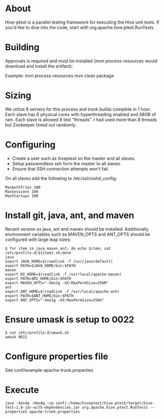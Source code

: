 # About

Hive-ptest is a parallel testing framework for executing the Hive unit tests. If you'd like
to dive into the code, start with org.apache.hive.ptest.RunTests.

# Building

Approvals is required and must be installed (mvn process-resources would download and install the artifact):

Example:
    mvn process-resources
    mvn clean package

# Sizing

We utilize 8 servers for this process and trunk builds complete in 1 hour. Each slave
has 8 physical cores with hyperthreading enabled and 48GB of ram. Each slave is allowed
8 test "threads". I had used more than 8 threads but Zookeeper timed out randomly.

# Configuring

* Create a user such as hiveptest on the master and all slaves.
* Setup passwordless ssh form the master to all slaves.
* Ensure that SSH connection attempts won't fail.

On all slaves add the following to /etc/ssh/sshd_config:

    MaxAuthTries 100
    MaxSessions 100
    MaxStartups 100

# Install git, java, ant, and maven

Recent version os java, ant and maven should be installed. Additionally environment variables
such as MAVEN_OPTS and ANT_OPTS should be configured with large leap sizes:

    $ for item in java maven ant; do echo $item; cat /etc/profile.d/${item}.sh;done
    java
    export JAVA_HOME=$(readlink -f /usr/java/default)
    export PATH=$JAVA_HOME/bin:$PATH
    maven
    export M2_HOME=$(readlink -f /usr/local/apache-maven)
    export PATH=$M2_HOME/bin:$PATH
    export MAVEN_OPTS="-Xmx2g -XX:MaxPermSize=256M"
    ant
    export ANT_HOME=$(readlink -f /usr/local/apache-ant)
    export PATH=$ANT_HOME/bin:$PATH
    export ANT_OPTS="-Xmx1g -XX:MaxPermSize=256m"

# Ensure umask is setup to 0022

    $ cat /etc/profile.d/umask.sh 
    umask 0022

# Configure properties file

See conf/example-apache-trunk.properties

# Execute


    java -Xms4g -Xmx4g -cp conf/:/home/hiveptest/hive-ptest/target/hive-test-1.0-jar-with-dependencies.jar org.apache.hive.ptest.RunTests --properties apache-trunk.properties
